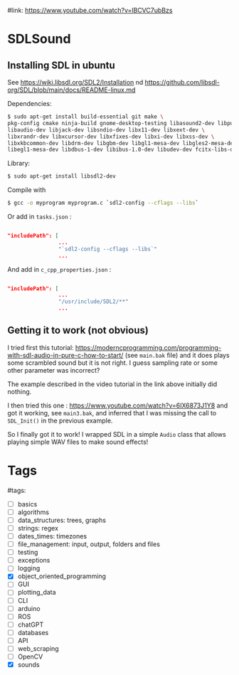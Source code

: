 #link: https://www.youtube.com/watch?v=lBCVC7ubBzs

# SDLSound

## Installing SDL in ubuntu
See https://wiki.libsdl.org/SDL2/Installation nd https://github.com/libsdl-org/SDL/blob/main/docs/README-linux.md

Dependencies:
```bash
$ sudo apt-get install build-essential git make \
pkg-config cmake ninja-build gnome-desktop-testing libasound2-dev libpulse-dev \
libaudio-dev libjack-dev libsndio-dev libx11-dev libxext-dev \
libxrandr-dev libxcursor-dev libxfixes-dev libxi-dev libxss-dev \
libxkbcommon-dev libdrm-dev libgbm-dev libgl1-mesa-dev libgles2-mesa-dev \
libegl1-mesa-dev libdbus-1-dev libibus-1.0-dev libudev-dev fcitx-libs-dev
```
Library:
```bash
$ sudo apt-get install libsdl2-dev
```

Compile with
```bash
$ gcc -o myprogram myprogram.c `sdl2-config --cflags --libs`
```
Or add in `tasks.json` : 
```json

"includePath": [
                ...                
                "`sdl2-config --cflags --libs`"
                ...
```

And add in `c_cpp_properties.json` : 
```json

"includePath": [
                ...                
                "/usr/include/SDL2/**"
                ...
```

## Getting it to work (not obvious)

I tried first this tutorial: https://moderncprogramming.com/programming-with-sdl-audio-in-pure-c-how-to-start/ (see `main.bak` file) and it does plays some scrambled sound but it is not right. I guess sampling rate or some other parameter was incorrect?

The example described in the video tutorial in the link above initially did nothing.

I then tried this one : https://www.youtube.com/watch?v=6IX6873J1Y8 and got it working, see `main3.bak`, and inferred that I was missing the call to `SDL_Init()` in the previous example.

So I finally got it to work! I wrapped SDL in a simple `Audio` class that allows playing simple WAV files to make sound effects! 

# Tags
#tags: 

- [ ] basics
- [ ] algorithms
- [ ] data_structures: trees, graphs
- [ ] strings: regex
- [ ] dates_times: timezones
- [ ] file_management: input, output, folders and files
- [ ] testing
- [ ] exceptions
- [ ] logging
- [x] object_oriented_programming
- [ ] GUI
- [ ] plotting_data
- [ ] CLI
- [ ] arduino
- [ ] ROS
- [ ] chatGPT
- [ ] databases
- [ ] API
- [ ] web_scraping
- [ ] OpenCV
- [x] sounds